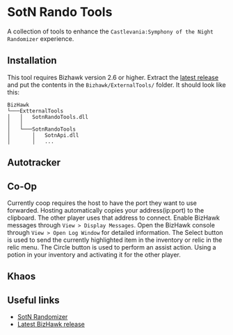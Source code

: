 # SotN Rando Tools

A collection of tools to enhance the `Castlevania:Symphony of the Night Randomizer` experience.

## Installation
This tool requires Bizhawk version 2.6 or higher.
Extract the [latest release](https://github.com/TalicZealot/SotnRandoTools/releases/latest) and put the contents in the `Bizhawk/ExternalTools/` folder.
It should look like this:
```
BizHawk
└───ExtternalTools
│   │   SotnRandoTools.dll
│   │
│   └───SotnRandoTools
│       │   SotnApi.dll
│       │   ...
```

## Autotracker

## Co-Op
Currently coop requires the host to have the port they want to use forwarded.
Hosting automatically copies your address(ip:port) to the clipboard. The other player uses that address to connect.
Enable BizHawk messages through `View > Display Messages`.
Open the BizHawk console through `View > Open Log Window` for detailed information.
The Select button is used to send the currently highlighted item in the inventory or relic in the relic menu.
The Circle button is used to perform an assist action. Using a potion in your inventory and activating it for the other player.

## Khaos

## Useful links
* [SotN Randomizer](https://sotn.io)
* [Latest BizHawk release](https://github.com/TASVideos/BizHawk/releases/latest)
